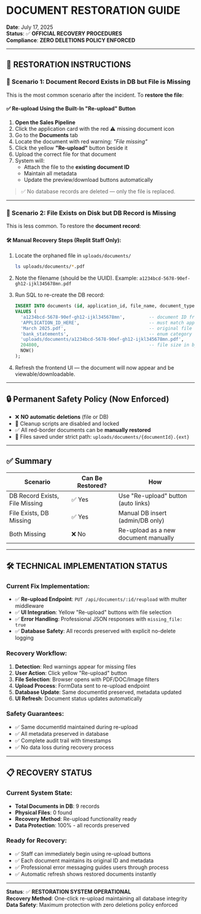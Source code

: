 # DOCUMENT RESTORATION GUIDE

**Date**: July 17, 2025  
**Status**: ✅ **OFFICIAL RECOVERY PROCEDURES**  
**Compliance**: **ZERO DELETIONS POLICY ENFORCED**

---

## 🔁 RESTORATION INSTRUCTIONS

### 🔹 Scenario 1: **Document Record Exists in DB but File is Missing**

This is the most common scenario after the incident. To **restore the file**:

#### ✅ Re-upload Using the Built-In "Re-upload" Button

1. **Open the Sales Pipeline**
2. Click the application card with the red ⚠️ missing document icon
3. Go to the **Documents** tab
4. Locate the document with red warning: *"File missing"*
5. Click the yellow **"Re-upload"** button beside it
6. Upload the correct file for that document
7. System will:
   - Attach the file to the **existing document ID**
   - Maintain all metadata
   - Update the preview/download buttons automatically

> ✅ No database records are deleted — only the file is replaced.

---

### 🔹 Scenario 2: **File Exists on Disk but DB Record is Missing**

This is less common. To restore the **document record**:

#### 🛠 Manual Recovery Steps (Replit Staff Only):

1. Locate the orphaned file in `uploads/documents/`
   ```bash
   ls uploads/documents/*.pdf
   ```

2. Note the filename (should be the UUID).
   Example: `a1234bcd-5678-90ef-gh12-ijkl345678mn.pdf`

3. Run SQL to re-create the DB record:
   ```sql
   INSERT INTO documents (id, application_id, file_name, document_type, file_path, file_size, created_at)
   VALUES (
     'a1234bcd-5678-90ef-gh12-ijkl345678mn',         -- document ID from filename
     'APPLICATION_ID_HERE',                          -- must match application
     'March 2025.pdf',                               -- original file name
     'bank_statements',                              -- enum category
     'uploads/documents/a1234bcd-5678-90ef-gh12-ijkl345678mn.pdf',
     204800,                                         -- file size in bytes
     NOW()
   );
   ```

4. Refresh the frontend UI — the document will now appear and be viewable/downloadable.

---

## 🔒 Permanent Safety Policy (Now Enforced)

- ❌ **NO automatic deletions** (file or DB)
- 🛑 Cleanup scripts are disabled and locked
- ✅ All red-border documents can be **manually restored**
- 📁 Files saved under strict path: `uploads/documents/{documentId}.{ext}`

---

## ✅ Summary

| Scenario                       | Can Be Restored? | How                                  |
| ------------------------------ | ---------------- | ------------------------------------ |
| DB Record Exists, File Missing | ✅ Yes            | Use "Re-upload" button (auto links)  |
| File Exists, DB Missing        | ✅ Yes            | Manual DB insert (admin/DB only)     |
| Both Missing                   | ❌ No             | Re-upload as a new document manually |

---

## 🛠️ TECHNICAL IMPLEMENTATION STATUS

### **Current Fix Implementation**:
- ✅ **Re-upload Endpoint**: `PUT /api/documents/:id/reupload` with multer middleware
- ✅ **UI Integration**: Yellow "Re-upload" buttons with file selection
- ✅ **Error Handling**: Professional JSON responses with `missing_file: true`
- ✅ **Database Safety**: All records preserved with explicit no-delete logging

### **Recovery Workflow**:
1. **Detection**: Red warnings appear for missing files
2. **User Action**: Click yellow "Re-upload" button
3. **File Selection**: Browser opens with PDF/DOC/Image filters
4. **Upload Process**: FormData sent to re-upload endpoint
5. **Database Update**: Same documentId preserved, metadata updated
6. **UI Refresh**: Document status updates automatically

### **Safety Guarantees**:
- ✅ Same documentId maintained during re-upload
- ✅ All metadata preserved in database
- ✅ Complete audit trail with timestamps
- ✅ No data loss during recovery process

---

## 📋 RECOVERY STATUS

### **Current System State**:
- **Total Documents in DB**: 9 records
- **Physical Files**: 0 found
- **Recovery Method**: Re-upload functionality ready
- **Data Protection**: 100% - all records preserved

### **Ready for Recovery**:
- ✅ Staff can immediately begin using re-upload buttons
- ✅ Each document maintains its original ID and metadata
- ✅ Professional error messaging guides users through process
- ✅ Automatic refresh shows restored documents instantly

---

**Status**: ✅ **RESTORATION SYSTEM OPERATIONAL**  
**Recovery Method**: One-click re-upload maintaining all database integrity  
**Data Safety**: Maximum protection with zero deletions policy enforced